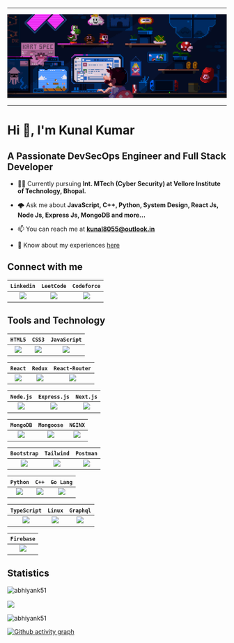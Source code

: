 ----

![Welcome Banner](./Github_Readme_Banner.gif)

----

# Hi 👋, I'm Kunal Kumar

## A Passionate DevSecOps Engineer and Full Stack Developer
+ 👨‍🎓 Currently pursuing **Int. MTech (Cyber Security) at Vellore Institute of Technology, Bhopal.**
  
+ 🌩️ Ask me about **JavaScript, C++, Python, System Design, React Js, Node Js, Express Js, MongoDB and more...**
  
+ 📫 You can reach me at **kunal8055@outlook.in**
  
+ 📄 Know about my experiences [here](https://docs.google.com/document/d/1fdY7zZ2CkD_FJXzuqBc_B3Nxxo2osILyfx_kZ2npcMA/edit?usp=sharing)
  
## Connect with me
|`Linkedin`|`LeetCode`|`Codeforce`|
|:-:|:-:|:-:|
| [<img src="https://i.imgur.com/WwDcsTH.png" height="50"/>](https://linkedin.com/in/kunal-kumar-384613249) | [<img src="https://i.imgur.com/cNDHZsY.png" height="50"/>](https://www.leetcode.com/bytesblaze) | [<img src="https://i.imgur.com/cDFWpN1.png" height="50"/>](https://codeforces.com/profile/CodesByKunal) |

## Tools and Technology

|`HTML5`|`CSS3`|`JavaScript`|
|:-:|:-:|:-:|
|<img src="https://i.imgur.com/HAL4X2C.png" height="50" />|<img src="https://i.imgur.com/Di4Ib7U.png" height="50"/>|<img src="https://i.imgur.com/65D17XD.png" height="50" />|

|`React`|`Redux`|`React-Router`|
|:-:|:-:|:-:|
|<img src="https://i.imgur.com/bMU0kgU.png" height="50" />|<img src="https://i.imgur.com/hy0IXjH.png" height="50" />|<img src="https://www.svgrepo.com/show/354262/react-router.svg" height="50"/>|

|`Node.js`|`Express.js`|`Next.js`|
|:-:|:-:|:-:|
|<img src="https://i.imgur.com/SUEH8vw.png" height="50" />|<img src="https://i.imgur.com/UWZEhx4.png" height="50"/>|<img src="https://i.imgur.com/RzGKeBt.png"  height="50"/>|

|`MongoDB`|`Mongoose`|`NGINX`|
|:-:|:-:|:-:|
|<img src="https://i.imgur.com/NJ5Rimn.png" height="50" />|<img src="https://i.imgur.com/TMPr1TJ.png" height="50"/>|<img src="https://i.imgur.com/LE2SuJV.png" height="50" />|

|`Bootstrap`|`Tailwind`|`Postman`|
|:-:|:-:|:-:|
|<img src="https://i.imgur.com/dZJL56V.png" height="50"/>|<img src="https://i.imgur.com/okK2H1G.png" height="50"/>|<img src="https://i.imgur.com/NuLQw8v.png" height="50"/>|

|`Python`|`C++`|`Go Lang`|
|:-:|:-:|:-:|
|<img src="https://i.imgur.com/9L3vk3H.png" height="50"/>|<img src="https://i.imgur.com/w9cX7Wp.png" height="50"/>|<img src="https://i.imgur.com/xmX7z1J.png" height="50"/>|

|`TypeScript`|`Linux`|`Graphql`|
|:-:|:-:|:-:|
|<img src="https://i.imgur.com/SYxueuK.png" height="50"/>|<img src="https://i.imgur.com/IN6n2sH.png" height="50"/>|<img src="https://i.imgur.com/HFrcWhA.png" height="50"/>|

|`Firebase`|
|:-:|
|<img src="https://i.imgur.com/ci35Wt7.png" height="50"/>|

## Statistics
<p><img src="https://github-readme-stats.vercel.app/api/top-langs/?username=CodesByKunal&layout=donut&theme=great-gatsby" alt="abhiyank51" "/></p>

<p><img align="center" src ="https://github-readme-stats.vercel.app/api?username=CodesByKunal&show_icons=true&theme=great-gatsby"/></p>

<p><img align="center" src="https://github-readme-streak-stats.herokuapp.com/?user=CodesByKunal&theme=great-gatsby" alt="abhiyank51" /></p>

[![Github activity graph](https://github-readme-activity-graph.vercel.app/graph?username=CodesByKunal&bg_color=ffffff&color=ff047d&line=9e4c98&point=403d3d&area=true&hide_border=true)](https://github.com/CodesByKunal/github-readme-activity-graph)
